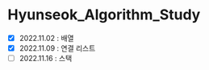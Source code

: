 # Hyunseok_Algorithm_Study

-   [x] 2022.11.02 : 배열
-   [x] 2022.11.09 : 연결 리스트
-   [ ] 2022.11.16 : 스택

